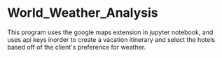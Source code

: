 # World_Weather_Analysis
This program uses the google maps extension in jupyter notebook, and uses api keys inorder to create a vacation itinerary and select the hotels based off of the
client's preference for weather.
